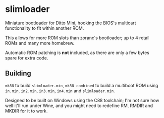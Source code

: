 # slimloader
Miniature bootloader for Ditto Mini, hooking the BIOS's multicart functionality to fit within another ROM.

This allows for more ROM slots than zoranc's bootloader; up to 4 retail ROMs and many more homebrew.

Automatic ROM patching is **not** included, as there are only a few bytes spare for extra code.
 
## Building
`mk88` to build `slimloader.min`, `mk88 combined` to build a multiboot ROM using `in.min`, `in2.min`, `in3.min`, `in4.min` and `slimloader.min`.

Designed to be built on Windows using the C88 toolchain; I'm not sure how well it'll run under Wine, and you might need to redefine RM, RMDIR and MKDIR for it to work.
